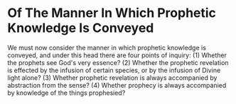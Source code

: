 # Of The Manner In Which Prophetic Knowledge Is Conveyed

We must now consider the manner in which prophetic knowledge is conveyed, and under this head there are four points of inquiry:
(1) Whether the prophets see God's very essence?
(2) Whether the prophetic revelation is effected by the infusion of certain species, or by the infusion of Divine light alone?
(3) Whether prophetic revelation is always accompanied by abstraction from the sense?
(4) Whether prophecy is always accompanied by knowledge of the things prophesied?